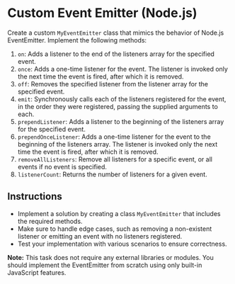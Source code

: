 # Custom Event Emitter (Node.js)
Create a custom `MyEventEmitter` class that mimics the behavior of Node.js EventEmitter. Implement the following methods:

1. `on`: Adds a listener to the end of the listeners array for the specified event.
2. `once`: Adds a one-time listener for the event. The listener is invoked only the next time the event is fired, after which it is removed.
3. `off`: Removes the specified listener from the listener array for the specified event.
4. `emit`: Synchronously calls each of the listeners registered for the event, in the order they were registered, passing the supplied arguments to each.
5. `prependListener`: Adds a listener to the beginning of the listeners array for the specified event.
6. `prependOnceListener`: Adds a one-time listener for the event to the beginning of the listeners array. The listener is invoked only the next time the event is fired, after which it is removed.
7. `removeAllListeners`: Remove all listeners for a specific event, or all events if no event is specified.
8. `listenerCount`: Returns the number of listeners for a given event.

## Instructions

- Implement a solution by creating a class `MyEventEmitter` that includes the required methods.
- Make sure to handle edge cases, such as removing a non-existent listener or emitting an event with no listeners registered.
- Test your implementation with various scenarios to ensure correctness.

**Note:** This task does not require any external libraries or modules. You should implement the EventEmitter from scratch using only built-in JavaScript features.
